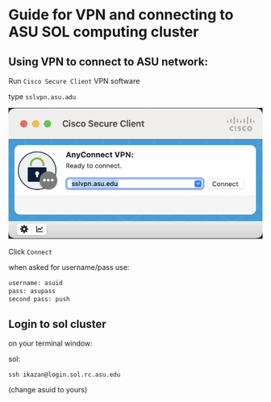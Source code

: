 # Guide for VPN and connecting to ASU SOL computing cluster

## Using VPN to connect to ASU network:

Run `Cisco Secure Client` VPN software

type `sslvpn.asu.adu`

![Screenshot](VPN/VPN_1.png)

Click `Connect`

when asked for username/pass use:

```
username: asuid
pass: asupass
second pass: push 
```

## Login to sol cluster

on your terminal window:

sol:

```
ssh ikazan@login.sol.rc.asu.edu
```

(change asuid to yours)
